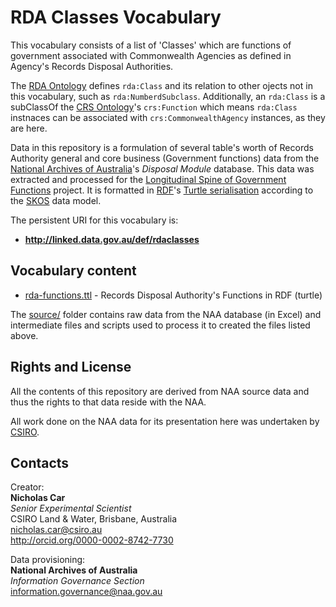 # RDA Classes Vocabulary
This vocabulary consists of a list of 'Classes' which are functions of government associated with Commonwealth Agencies as defined in Agency's Records Disposal Authorities.

The [RDA Ontology](http://linked.data.gov.au/def/rda) defines `rda:Class` and its relation to other ojects not in this vocabulary, such as `rda:NumberdSubclass`. Additionally, an `rda:Class` is a subClassOf the [CRS Ontology](http://linked.data.gov.au/def/crs)'s `crs:Function` which means `rda:Class` instnaces can be associated with `crs:CommonwealthAgency` instances, as they are here.

Data in this repository is a formulation of several table's worth of Records Authority general and core business (Government functions) data from the [National Archives of Australia](http://www.naa.gov.au)'s *Disposal Module* database. This data was extracted and processed for the [Longitudinal Spine of Government Functions](https://longspine.cat) project. It is formatted in [RDF](https://www.w3.org/RDF/)'s [Turtle serialisation](https://www.w3.org/TR/turtle/) according to the [SKOS](https://www.w3.org/TR/skos-reference/) data model.

The persistent URI for this vocabulary is:

* **<http://linked.data.gov.au/def/rdaclasses>**


## Vocabulary content
* [rda-functions.ttl](data/rda-functions.ttl) - Records Disposal Authority's Functions in RDF (turtle)

The [source/](source/) folder contains raw data from the NAA database (in Excel) and intermediate files and scripts used to process it to created the files listed above.


## Rights and License
All the contents of this repository are derived from NAA source data and thus the rights to that data reside with the NAA.

All work done on the NAA data for its presentation here was undertaken by [CSIRO](https://www.csiro.au).


## Contacts
Creator:  
**Nicholas Car**  
*Senior Experimental Scientist*  
CSIRO Land & Water, Brisbane, Australia  
<nicholas.car@csiro.au>  
<http://orcid.org/0000-0002-8742-7730>  

Data provisioning:  
**National Archives of Australia**  
*Information Governance Section*  
<information.governance@naa.gov.au>  
